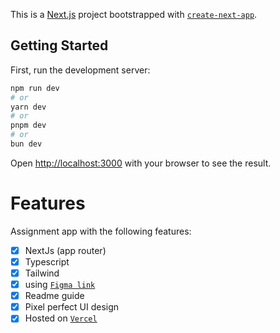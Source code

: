 This is a [Next.js](https://nextjs.org/) project bootstrapped with [`create-next-app`](https://github.com/vercel/next.js/tree/canary/packages/create-next-app).

## Getting Started

First, run the development server:

```bash
npm run dev
# or
yarn dev
# or
pnpm dev
# or
bun dev
```

Open [http://localhost:3000](http://localhost:3000) with your browser to see the result.

# Features
Assignment app with the following features:

- [x] NextJs (app router)
- [x] Typescript
- [x] Tailwind
- [x] using [`Figma link`](https://www.figma.com/file/KCPP1Ipte1N7trYLNJQsdC/FE-Interview?type=design&node-id=2-3450&mode=design&t=nJqyIEQsWFfhrGM1-0)
- [x] Readme guide
- [x] Pixel perfect UI design
- [x] Hosted on [`Vercel`](https://noxu-data-eight.vercel.app/)
